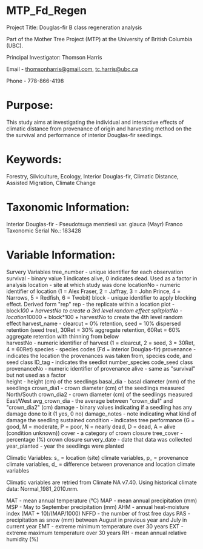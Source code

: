 # MTP_Fd_Regen

Project Title: Douglas-fir B class regeneration analysis

Part of the Mother Tree Project (MTP) at the University of British Columbia (UBC). 

Principal Investigator: Thomson Harris

Email - thomsonharris@gmail.com, 
        tc.harris@ubc.ca 

Phone - 778-866-4198 

# Purpose:

This study aims at investigating the individual and interactive effects of climatic distance from provenance of origin and harvesting method on the the survival and performance of interior Douglas-fir seedlings.


# Keywords:

Forestry, Silviculture, Ecology, Interior Douglas-fir, Climatic Distance, Assisted Migration, Climate Change


# Taxonomic Information:

Interior Douglas-fir - Pseudotsuga menziesii var. glauca (Mayr) Franco
		      Taxonomic Serial No.: 183428

 # Variable Information:

 Survery Variables 
tree_number - unique identifier for each observation 
survival - binary value 1 indicates alive, 0 indicates dead. Used as a factor in analysis
location - site at which study was done
locationNo - numeric identifier of location (1 = Alex Fraser, 2 = Jaffray, 3 = John Prince, 4 = 		
	    Narrows, 5 = Redfish, 6 = Twobit)
block - unique identifier to apply blocking effect. Derived form "rep" 
rep - the replicate within a location 
plot - block*100 + harvestNo to create a 3rd level random effect
splitplotNo - location*10000 + block*100 + harvestNo to create the 4th level random effect
harvest_name - clearcut = 0% retention, seed = 10% dispersed retention (seed tree), 30Ret = 30%       	             aggregate retention, 60Ret = 60% aggregate retention with thinning from below  
harvestNo - numeric identifier of harvest (1 = clearcut, 2 = seed, 3 = 30Ret, 4 = 60Ret) 
species - species codes (Fd = interior Douglas-fir)
provenance - indicates the location the provenances was taken from, species code, and seed class
ID_tag - indicates the seedlot number_species code_seed class
provenanceNo - numeric identifier of provenance
alive - same as "survival" but not used as a factor  
height - height (cm) of the seedlings 
basal_dia - basal diameter (mm) of the seedlings 
crown_dia1 - crown diameter (cm) of the seedlings measured North/South
crown_dia2 - crown diameter (cm) of the seedlings measured East/West
avg_crown_dia - the average between "crown_dia1" and "crown_dia2" (cm)
damage - binary values indicating if a seedling has any damage done to it (1 yes, 0 no)
damage_notes - note indicating what kind of damage the seedling sustained 
condition - indicates tree performance (G = good, M = moderate, P = poor, N = nearly dead, D = dead, 
	    A = alive (condition unknown))
cover - a category of crown closure
tree_cover - percentage (%) crown closure
survery_date - date that data was collected
year_planted - year the seedlings were planted  

 Climatic Variables:
s_ = location (site) climate variables, p_ = provenance climate variables, d_ = difference between provenance and location climate variables 

 Climatic variables are retried from Climate NA v7.40. Using historical climate data: Normal_1981_2010.nrm.
	
MAT	- mean annual temperature (°C)
MAP	- mean annual precipitation (mm)
MSP 	- May to September precipitation (mm)
AHM	- annual heat-moisture index (MAT + 10)/(MAP/1000)
NFFD	- the number of frost free days
PAS 	- precipitation as snow (mm) between August in previous year and July in current year 
EMT	- extreme minimum temperature over 30 years
EXT	- extreme maximum temperature over 30 years
RH	- mean annual relative humidity (%)



